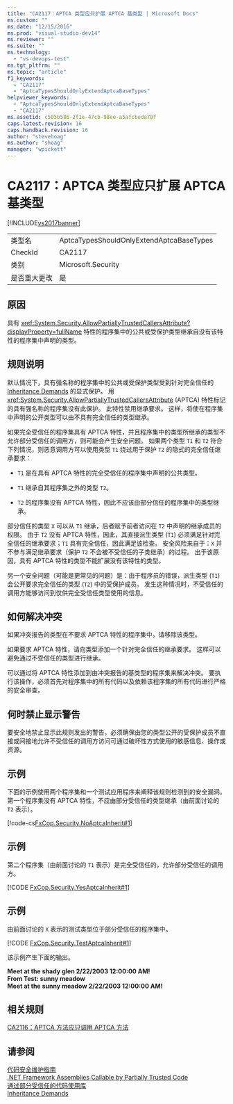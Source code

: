 ```yaml
---
title: "CA2117：APTCA 类型应只扩展 APTCA 基类型 | Microsoft Docs"
ms.custom: ""
ms.date: "12/15/2016"
ms.prod: "visual-studio-dev14"
ms.reviewer: ""
ms.suite: ""
ms.technology: 
  - "vs-devops-test"
ms.tgt_pltfrm: ""
ms.topic: "article"
f1_keywords: 
  - "CA2117"
  - "AptcaTypesShouldOnlyExtendAptcaBaseTypes"
helpviewer_keywords: 
  - "AptcaTypesShouldOnlyExtendAptcaBaseTypes"
  - "CA2117"
ms.assetid: c505b586-2f1e-47cb-98ee-a5afcbeda70f
caps.latest.revision: 16
caps.handback.revision: 16
author: "stevehoag"
ms.author: "shoag"
manager: "wpickett"
---
```

# CA2117：APTCA 类型应只扩展 APTCA 基类型
[!INCLUDE[vs2017banner](../code-quality/includes/vs2017banner.md)]

|||  
|-|-|  
|类型名|AptcaTypesShouldOnlyExtendAptcaBaseTypes|  
|CheckId|CA2117|  
|类别|Microsoft.Security|  
|是否重大更改|是|  
  
## 原因  
 具有 <xref:System.Security.AllowPartiallyTrustedCallersAttribute?displayProperty=fullName> 特性的程序集中的公共或受保护类型继承自没有该特性的程序集中声明的类型。  
  
## 规则说明  
 默认情况下，具有强名称的程序集中的公共或受保护类型受到针对完全信任的 [Inheritance Demands](http://msdn.microsoft.com/zh-cn/28b9adbb-8f08-4f10-b856-dbf59eb932d9) 的显式保护。  用 <xref:System.Security.AllowPartiallyTrustedCallersAttribute> \(APTCA\) 特性标记的具有强名称的程序集没有此保护。  此特性禁用继承要求。  这样，将使在程序集中声明的公开类型可以由不具有完全信任的类型继承。  
  
 如果完全受信任的程序集具有 APTCA 特性，并且程序集中的类型所继承的类型不允许部分受信任的调用方，则可能会产生安全问题。  如果两个类型 `T1` 和 `T2` 符合下列情况，则恶意调用方可以使用类型 `T1` 绕过用于保护 `T2` 的隐式的完全信任继承要求：  
  
-   `T1` 是在具有 APTCA 特性的完全受信任的程序集中声明的公共类型。  
  
-   `T1` 继承自其程序集之外的类型 `T2`。  
  
-   `T2` 的程序集没有 APTCA 特性，因此不应该由部分信任的程序集中的类型继承。  
  
 部分信任的类型 `X` 可以从 `T1` 继承，后者赋予前者访问在 `T2` 中声明的继承成员的权限。  由于 `T2` 没有 APTCA 特性，因此，其直接派生类型 \(`T1`\) 必须满足针对完全信任的继承要求；`T1` 具有完全信任，因此满足该检查。  安全风险来自于：`X` 并不参与满足继承要求（保护 `T2` 不会被不受信任的子类继承）的过程。  出于该原因，具有 APTCA 特性的类型不能扩展没有该特性的类型。  
  
 另一个安全问题（可能是更常见的问题）是：由于程序员的错误，派生类型 \(`T1`\) 会公开要求完全信任的类型 \(`T2`\) 中的受保护成员。  发生这种情况时，不受信任的调用方能够访问到仅供完全受信任类型使用的信息。  
  
## 如何解决冲突  
 如果冲突报告的类型在不要求 APTCA 特性的程序集中，请移除该类型。  
  
 如果要求 APTCA 特性，请向类型添加一个针对完全信任的继承要求。  这样可以避免通过不受信任的类型进行继承。  
  
 可以通过将 APTCA 特性添加到由冲突报告的基类型的程序集来解决冲突。  要执行该操作，必须首先对程序集中的所有代码以及依赖该程序集的所有代码进行严格的安全审查。  
  
## 何时禁止显示警告  
 要安全地禁止显示此规则发出的警告，必须确保由您的类型公开的受保护成员不直接或间接地允许不受信任的调用方访问可通过破坏性方式使用的敏感信息、操作或资源。  
  
## 示例  
 下面的示例使用两个程序集和一个测试应用程序来阐释该规则检测到的安全漏洞。  第一个程序集没有 APTCA 特性，不应由部分受信任的类型继承（由前面讨论的 `T2` 表示）。  
  
 [!code-cs[FxCop.Security.NoAptcaInherit#1](../code-quality/codesnippet/CSharp/ca2117-aptca-types-should-only-extend-aptca-base-types_1.cs)]  
  
## 示例  
 第二个程序集（由前面讨论的 `T1` 表示）是完全受信任的，允许部分受信任的调用方。  
  
 [!CODE [FxCop.Security.YesAptcaInherit#1](../CodeSnippet/VS_Snippets_CodeAnalysis/FxCop.Security.YesAptcaInherit#1)]  
  
## 示例  
 由前面讨论的 `X` 表示的测试类型位于部分受信任的程序集中。  
  
 [!CODE [FxCop.Security.TestAptcaInherit#1](../CodeSnippet/VS_Snippets_CodeAnalysis/FxCop.Security.TestAptcaInherit#1)]  
  
 该示例产生下面的输出。  
  
  **Meet at the shady glen 2\/22\/2003 12:00:00 AM\!**  
**From Test: sunny meadow**  
**Meet at the sunny meadow 2\/22\/2003 12:00:00 AM\!**   
## 相关规则  
 [CA2116：APTCA 方法应只调用 APTCA 方法](../Topic/CA2116:%20APTCA%20methods%20should%20only%20call%20APTCA%20methods.md)  
  
## 请参阅  
 [代码安全维护指南](../Topic/Secure%20Coding%20Guidelines.md)   
 [.NET Framework Assemblies Callable by Partially Trusted Code](http://msdn.microsoft.com/zh-cn/a417fcd4-d3ca-4884-a308-3a1a080eac8d)   
 [通过部分受信任的代码使用库](../Topic/Using%20Libraries%20from%20Partially%20Trusted%20Code.md)   
 [Inheritance Demands](http://msdn.microsoft.com/zh-cn/28b9adbb-8f08-4f10-b856-dbf59eb932d9)